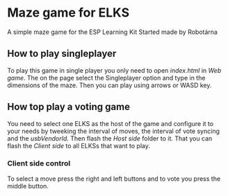 # Maze game for ELKS
A simple maze game for the ESP Learning Kit Started made by Robotárna

## How to play singleplayer
To play this game in single player you only need to open _index.html_ in _Web game_. The on the page select the Singleplayer option and type in the dimensions of the maze. Then you can play using arrows or WASD key.
## How top play a voting game
You need to select one ELKS as the host of the game and configure it to your needs by tweeking the interval of moves, the interval of vote syncing and the _usbVendorId_. Then flash the _Host side_ folder to it. That you can flash the _Client side_ to all ELKSs that want to play.
### Client side control
To select a move press the right and left buttons and to vote you press the middle button.
